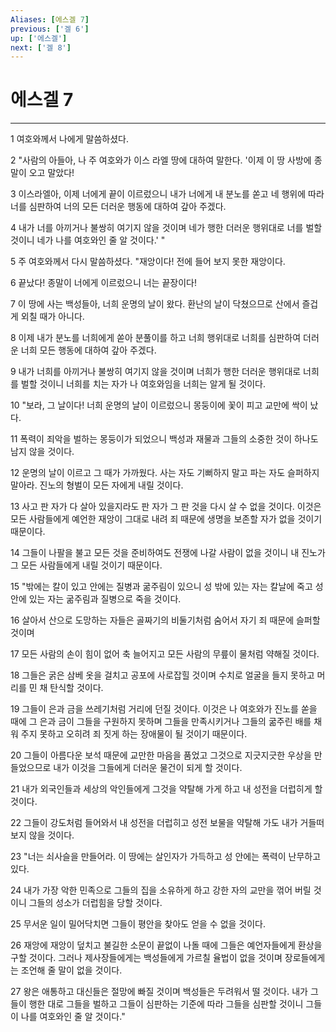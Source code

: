 ```yaml
---
Aliases: [에스겔 7]
previous: ['겔 6']
up: ['에스겔']
next: ['겔 8']
---
```

# 에스겔 7

***


1 여호와께서 나에게 말씀하셨다. 

2 "사람의 아들아, 나 주 여호와가 이스 라엘 땅에 대하여 말한다. '이제 이 땅 사방에 종말이 오고 말았다! 

3 이스라엘아, 이제 너에게 끝이 이르렀으니 내가 너에게 내 분노를 쏟고 네 행위에 따라 너를 심판하여 너의 모든 더러운 행동에 대하여 갚아 주겠다. 

4 내가 너를 아끼거나 불쌍히 여기지 않을 것이며 네가 행한 더러운 행위대로 너를 벌할 것이니 네가 나를 여호와인 줄 알 것이다.' " 

5 주 여호와께서 다시 말씀하셨다. "재앙이다! 전에 들어 보지 못한 재앙이다. 

6 끝났다! 종말이 너에게 이르렀으니 너는 끝장이다! 

7 이 땅에 사는 백성들아, 너희 운명의 날이 왔다. 환난의 날이 닥쳤으므로 산에서 즐겁게 외칠 때가 아니다. 

8 이제 내가 분노를 너희에게 쏟아 분풀이를 하고 너희 행위대로 너희를 심판하여 더러운 너희 모든 행동에 대하여 갚아 주겠다. 

9 내가 너희를 아끼거나 불쌍히 여기지 않을 것이며 너희가 행한 더러운 행위대로 너희를 벌할 것이니 너희를 치는 자가 나 여호와임을 너희는 알게 될 것이다. 

10 "보라, 그 날이다! 너희 운명의 날이 이르렀으니 몽둥이에 꽃이 피고 교만에 싹이 났다. 

11 폭력이 죄악을 벌하는 몽둥이가 되었으니 백성과 재물과 그들의 소중한 것이 하나도 남지 않을 것이다. 

12 운명의 날이 이르고 그 때가 가까웠다. 사는 자도 기뻐하지 말고 파는 자도 슬퍼하지 말아라. 진노의 형벌이 모든 자에게 내릴 것이다. 

13 사고 판 자가 다 살아 있을지라도 판 자가 그 판 것을 다시 살 수 없을 것이다. 이것은 모든 사람들에게 예언한 재앙이 그대로 내려 죄 때문에 생명을 보존할 자가 없을 것이기 때문이다. 

14 그들이 나팔을 불고 모든 것을 준비하여도 전쟁에 나갈 사람이 없을 것이니 내 진노가 그 모든 사람들에게 내릴 것이기 때문이다. 

15 "밖에는 칼이 있고 안에는 질병과 굶주림이 있으니 성 밖에 있는 자는 칼날에 죽고 성 안에 있는 자는 굶주림과 질병으로 죽을 것이다. 

16 살아서 산으로 도망하는 자들은 골짜기의 비둘기처럼 숨어서 자기 죄 때문에 슬퍼할 것이며 

17 모든 사람의 손이 힘이 없어 축 늘어지고 모든 사람의 무릎이 물처럼 약해질 것이다. 

18 그들은 굵은 삼베 옷을 걸치고 공포에 사로잡힐 것이며 수치로 얼굴을 들지 못하고 머리를 민 채 탄식할 것이다. 

19 그들이 은과 금을 쓰레기처럼 거리에 던질 것이다. 이것은 나 여호와가 진노를 쏟을 때에 그 은과 금이 그들을 구원하지 못하며 그들을 만족시키거나 그들의 굶주린 배를 채워 주지 못하고 오히려 죄 짓게 하는 장애물이 될 것이기 때문이다. 

20 그들이 아름다운 보석 때문에 교만한 마음을 품었고 그것으로 지긋지긋한 우상을 만들었으므로 내가 이것을 그들에게 더러운 물건이 되게 할 것이다. 

21 내가 외국인들과 세상의 악인들에게 그것을 약탈해 가게 하고 내 성전을 더럽히게 할 것이다. 

22 그들이 강도처럼 들어와서 내 성전을 더럽히고 성전 보물을 약탈해 가도 내가 거들떠보지 않을 것이다. 

23 "너는 쇠사슬을 만들어라. 이 땅에는 살인자가 가득하고 성 안에는 폭력이 난무하고 있다. 

24 내가 가장 악한 민족으로 그들의 집을 소유하게 하고 강한 자의 교만을 꺾어 버릴 것이니 그들의 성소가 더럽힘을 당할 것이다. 

25 무서운 일이 밀어닥치면 그들이 평안을 찾아도 얻을 수 없을 것이다. 

26 재앙에 재앙이 덮치고 불길한 소문이 끝없이 나돌 때에 그들은 예언자들에게 환상을 구할 것이다. 그러나 제사장들에게는 백성들에게 가르칠 율법이 없을 것이며 장로들에게는 조언해 줄 말이 없을 것이다. 

27 왕은 애통하고 대신들은 절망에 빠질 것이며 백성들은 두려워서 떨 것이다. 내가 그들이 행한 대로 그들을 벌하고 그들이 심판하는 기준에 따라 그들을 심판할 것이니 그들이 나를 여호와인 줄 알 것이다."
